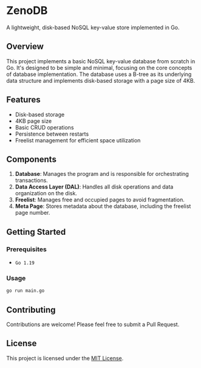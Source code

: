 # ZenoDB

A lightweight, disk-based NoSQL key-value store implemented in Go.

## Overview

This project implements a basic NoSQL key-value database from scratch in Go. It's designed to be simple and minimal, focusing on the core concepts of database implementation. The database uses a B-tree as its underlying data structure and implements disk-based storage with a page size of 4KB.

## Features

- Disk-based storage
- 4KB page size
- Basic CRUD operations
- Persistence between restarts
- Freelist management for efficient space utilization

## Components

1. **Database**: Manages the program and is responsible for orchestrating transactions.
2. **Data Access Layer (DAL)**: Handles all disk operations and data organization on the disk.
3. **Freelist**: Manages free and occupied pages to avoid fragmentation.
4. **Meta Page**: Stores metadata about the database, including the freelist page number.

## Getting Started

### Prerequisites

- `Go 1.19`

### Usage

```bash
go run main.go
```

## Contributing

Contributions are welcome! Please feel free to submit a Pull Request.

## License

This project is licensed under the [MIT License](LICENSE).

